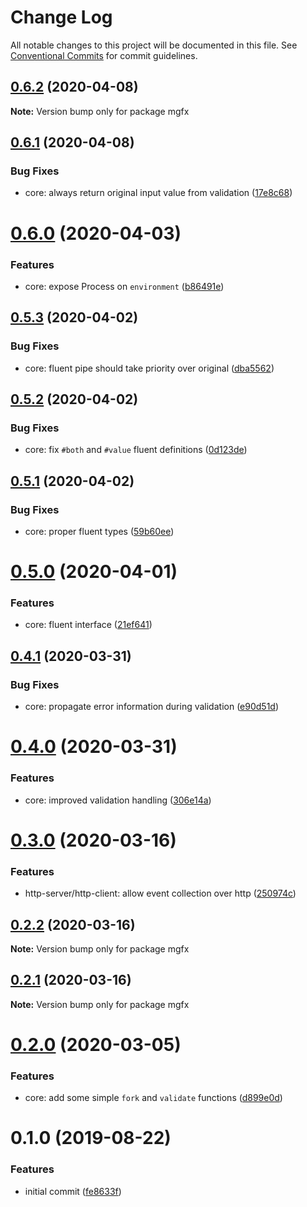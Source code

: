# Change Log

All notable changes to this project will be documented in this file.
See [Conventional Commits](https://conventionalcommits.org) for commit guidelines.

## [0.6.2](https://github.com/ai-labs-team/mgFx/compare/mgfx@0.6.1...mgfx@0.6.2) (2020-04-08)

**Note:** Version bump only for package mgfx





## [0.6.1](https://github.com/ai-labs-team/mgFx/compare/mgfx@0.6.0...mgfx@0.6.1) (2020-04-08)


### Bug Fixes

* core: always return original input value from validation ([17e8c68](https://github.com/ai-labs-team/mgFx/commit/17e8c68))





# [0.6.0](https://github.com/ai-labs-team/mgFx/compare/mgfx@0.5.3...mgfx@0.6.0) (2020-04-03)


### Features

* core: expose Process on `environment` ([b86491e](https://github.com/ai-labs-team/mgFx/commit/b86491e))





## [0.5.3](https://github.com/ai-labs-team/mgFx/compare/mgfx@0.5.2...mgfx@0.5.3) (2020-04-02)


### Bug Fixes

* core: fluent pipe should take priority over original ([dba5562](https://github.com/ai-labs-team/mgFx/commit/dba5562))





## [0.5.2](https://github.com/ai-labs-team/mgFx/compare/mgfx@0.5.1...mgfx@0.5.2) (2020-04-02)


### Bug Fixes

* core: fix `#both` and `#value` fluent definitions ([0d123de](https://github.com/ai-labs-team/mgFx/commit/0d123de))





## [0.5.1](https://github.com/ai-labs-team/mgFx/compare/mgfx@0.5.0...mgfx@0.5.1) (2020-04-02)


### Bug Fixes

* core: proper fluent types ([59b60ee](https://github.com/ai-labs-team/mgFx/commit/59b60ee))





# [0.5.0](https://github.com/ai-labs-team/mgFx/compare/mgfx@0.4.1...mgfx@0.5.0) (2020-04-01)


### Features

* core: fluent interface ([21ef641](https://github.com/ai-labs-team/mgFx/commit/21ef641))





## [0.4.1](https://github.com/ai-labs-team/mgFx/compare/mgfx@0.4.0...mgfx@0.4.1) (2020-03-31)


### Bug Fixes

* core: propagate error information during validation ([e90d51d](https://github.com/ai-labs-team/mgFx/commit/e90d51d))





# [0.4.0](https://github.com/ai-labs-team/mgFx/compare/mgfx@0.3.0...mgfx@0.4.0) (2020-03-31)


### Features

* core: improved validation handling ([306e14a](https://github.com/ai-labs-team/mgFx/commit/306e14a))





# [0.3.0](https://github.com/ai-labs-team/mgFx/compare/mgfx@0.2.2...mgfx@0.3.0) (2020-03-16)


### Features

* http-server/http-client: allow event collection over http ([250974c](https://github.com/ai-labs-team/mgFx/commit/250974c))





## [0.2.2](https://github.com/ai-labs-team/mgFx/compare/mgfx@0.2.1...mgfx@0.2.2) (2020-03-16)

**Note:** Version bump only for package mgfx





## [0.2.1](https://github.com/ai-labs-team/mgFx/compare/mgfx@0.2.0...mgfx@0.2.1) (2020-03-16)

**Note:** Version bump only for package mgfx





# [0.2.0](https://github.com/ai-labs-team/mgFx/compare/mgfx@0.1.0...mgfx@0.2.0) (2020-03-05)


### Features

* core: add some simple `fork` and `validate` functions ([d899e0d](https://github.com/ai-labs-team/mgFx/commit/d899e0d))





# 0.1.0 (2019-08-22)


### Features

* initial commit ([fe8633f](https://github.com/ai-labs-team/mgFx/commit/fe8633f))
